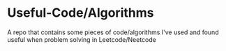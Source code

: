 # Useful-Code/Algorithms

A repo that contains some pieces of code/algorithms I've used and found useful when problem solving in Leetcode/Neetcode

